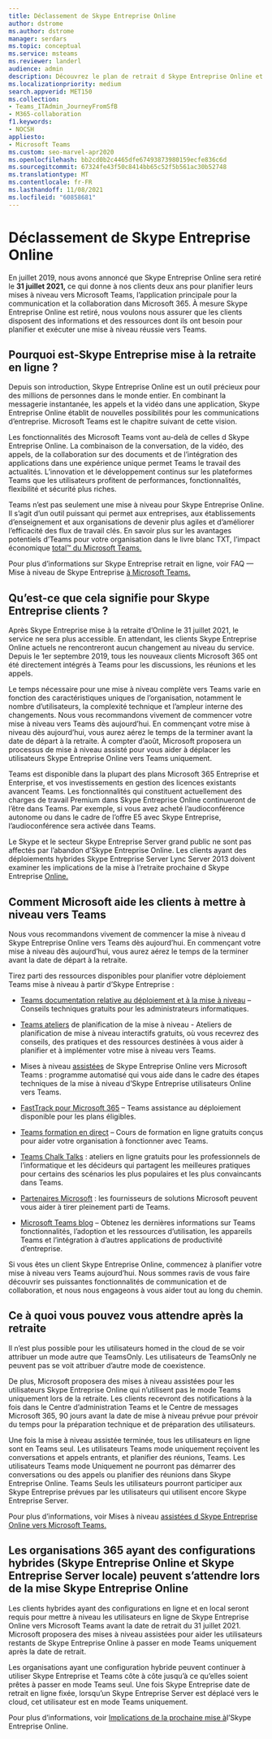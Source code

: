 ```yaml
---
title: Déclassement de Skype Entreprise Online
author: dstrome
ms.author: dstrome
manager: serdars
ms.topic: conceptual
ms.service: msteams
ms.reviewer: landerl
audience: admin
description: Découvrez le plan de retrait d Skype Entreprise Online et comment Microsoft aide les clients à migrer vers Teams.
ms.localizationpriority: medium
search.appverid: MET150
ms.collection:
- Teams_ITAdmin_JourneyFromSfB
- M365-collaboration
f1.keywords:
- NOCSH
appliesto:
- Microsoft Teams
ms.custom: seo-marvel-apr2020
ms.openlocfilehash: bb2cd0b2c4465dfe67493873980159ecfe836c6d
ms.sourcegitcommit: 67324fe43f50c8414bb65c52f5b561ac30b52748
ms.translationtype: MT
ms.contentlocale: fr-FR
ms.lasthandoff: 11/08/2021
ms.locfileid: "60858681"
---
```

# <a name="skype-for-business-online-retirement"></a>Déclassement de Skype Entreprise Online

En juillet 2019, nous avons annoncé que Skype Entreprise Online sera retiré le **31 juillet 2021,** ce qui donne à nos clients deux ans pour planifier leurs mises à niveau vers Microsoft Teams, l’application principale pour la communication et la collaboration dans Microsoft 365. À mesure Skype Entreprise Online est retiré, nous voulons nous assurer que les clients disposent des informations et des ressources dont ils ont besoin pour planifier et exécuter une mise à niveau réussie vers Teams.

## <a name="why-is-skype-for-business-online-retiring"></a>Pourquoi est-Skype Entreprise mise à la retraite en ligne ?

Depuis son introduction, Skype Entreprise Online est un outil précieux pour des millions de personnes dans le monde entier. En combinant la messagerie instantanée, les appels et la vidéo dans une application, Skype Entreprise Online établit de nouvelles possibilités pour les communications d’entreprise. Microsoft Teams est le chapitre suivant de cette vision.

Les fonctionnalités des Microsoft Teams vont au-delà de celles d Skype Entreprise Online. La combinaison de la conversation, de la vidéo, des appels, de la collaboration sur des documents et de l’intégration des applications dans une expérience unique permet Teams le travail des actualités. L’innovation et le développement continus sur les plateformes Teams que les utilisateurs profitent de performances, fonctionnalités, flexibilité et sécurité plus riches.

Teams n’est pas seulement une mise à niveau pour Skype Entreprise Online. Il s’agit d’un outil puissant qui permet aux entreprises, aux établissements d’enseignement et aux organisations de devenir plus agiles et d’améliorer l’efficacité des flux de travail clés. En savoir plus sur les avantages potentiels d’Teams pour votre organisation dans le livre blanc TXT, l’impact économique [total™ du Microsoft Teams.](https://www.microsoft.com/microsoft-365/blog/wp-content/uploads/sites/2/2019/04/Total-Economic-Impact-Microsoft-Teams.pdf?rtc=1)

Pour plus d’informations sur Skype Entreprise retrait en ligne, voir FAQ — Mise à niveau de Skype Entreprise [à Microsoft Teams.](FAQ-journey.yml)

## <a name="what-this-means-for-skype-for-business-customers"></a>Qu’est-ce que cela signifie pour Skype Entreprise clients ?

Après Skype Entreprise mise à la retraite d’Online le 31 juillet 2021, le service ne sera plus accessible. En attendant, les clients Skype Entreprise Online actuels ne rencontreront aucun changement au niveau du service. Depuis le 1er septembre 2019, tous les nouveaux clients Microsoft 365 ont été directement intégrés à Teams pour les discussions, les réunions et les appels.

Le temps nécessaire pour une mise à niveau complète vers Teams varie en fonction des caractéristiques uniques de l’organisation, notamment le nombre d’utilisateurs, la complexité technique et l’ampleur interne des changements. Nous vous recommandons vivement de commencer votre mise à niveau vers Teams dès aujourd’hui. En commençant votre mise à niveau dès aujourd’hui, vous aurez aérez le temps de la terminer avant la date de départ à la retraite. À compter d’août, Microsoft proposera un processus de mise à niveau assisté pour vous aider à déplacer les utilisateurs Skype Entreprise Online vers Teams uniquement.

Teams est disponible dans la plupart des plans Microsoft 365 Entreprise et Enterprise, et vos investissements en gestion des licences existants avancent Teams. Les fonctionnalités qui constituent actuellement des charges de travail Premium dans Skype Entreprise Online continueront de l’être dans Teams. Par exemple, si vous avez acheté l’audioconférence autonome ou dans le cadre de l’offre E5 avec Skype Entreprise, l’audioconférence sera activée dans Teams.

Le Skype et le secteur Skype Entreprise Server grand public ne sont pas affectés par l’abandon d’Skype Entreprise Online. Les clients ayant des déploiements hybrides Skype Entreprise Server Lync Server 2013 doivent examiner les implications de la mise à l’retraite prochaine d Skype Entreprise [Online.](/skypeforbusiness/hybrid/plan-hybrid-connectivity#implications-of-the-upcoming-retirement-of-skype-for-business-online)

## <a name="how-microsoft-is-helping-customers-upgrade-to-teams"></a>Comment Microsoft aide les clients à mettre à niveau vers Teams

Nous vous recommandons vivement de commencer la mise à niveau d Skype Entreprise Online vers Teams dès aujourd’hui. En commençant votre mise à niveau dès aujourd’hui, vous aurez aérez le temps de la terminer avant la date de départ à la retraite.

Tirez parti des ressources disponibles pour planifier votre déploiement Teams mise à niveau à partir d’Skype Entreprise :

- [Teams documentation relative au déploiement et à la mise à niveau](upgrade-start-here.md) – Conseils techniques gratuits pour les administrateurs informatiques.

- [Teams ateliers](./upgrade-workshops-landing-page.yml) de planification de la mise à niveau - Ateliers de planification de mise à niveau interactifs gratuits, où vous recevrez des conseils, des pratiques et des ressources destinées à vous aider à planifier et à implémenter votre mise à niveau vers Teams.

- Mises à niveau [assistées](upgrade-assisted.md) de Skype Entreprise Online vers Microsoft Teams : programme automatisé qui vous aide dans le cadre des étapes techniques de la mise à niveau d’Skype Entreprise utilisateurs Online vers Teams.

- [FastTrack pour Microsoft 365](https://www.microsoft.com/fasttrack/microsoft-365) – Teams assistance au déploiement disponible pour les plans éligibles.

- [Teams formation en direct](./instructor-led-training-teams-landing-page.yml) – Cours de formation en ligne gratuits conçus pour aider votre organisation à fonctionner avec Teams.

- [Teams Chalk Talks](./chalk-talks-landing-page.yml) : ateliers en ligne gratuits pour les professionnels de l’informatique et les décideurs qui partagent les meilleures pratiques pour certains des scénarios les plus populaires et les plus convaincants dans Teams.

- [Partenaires Microsoft](https://www.microsoft.com/solution-providers/home) : les fournisseurs de solutions Microsoft peuvent vous aider à tirer pleinement parti de Teams.

- [Microsoft Teams blog](https://techcommunity.microsoft.com/t5/microsoft-teams-blog/bg-p/MicrosoftTeamsBlog) – Obtenez les dernières informations sur Teams fonctionnalités, l’adoption et les ressources d’utilisation, les appareils Teams et l’intégration à d’autres applications de productivité d’entreprise.

Si vous êtes un client Skype Entreprise Online, commencez à planifier votre mise à niveau vers Teams aujourd’hui. Nous sommes ravis de vous faire découvrir ses puissantes fonctionnalités de communication et de collaboration, et nous nous engageons à vous aider tout au long du chemin.

## <a name="what-to-expect-post-retirement"></a>Ce à quoi vous pouvez vous attendre après la retraite
Il n’est plus possible pour les utilisateurs homed in the cloud de se voir attribuer un mode autre que TeamsOnly. Les utilisateurs de TeamsOnly ne peuvent pas se voit attribuer d’autre mode de coexistence.

De plus, Microsoft proposera des mises à niveau assistées pour les utilisateurs Skype Entreprise Online qui n’utilisent pas le mode Teams uniquement lors de la retraite. Les clients recevront des notifications à la fois dans le Centre d’administration Teams et le Centre de messages Microsoft 365, 90 jours avant la date de mise à niveau prévue pour prévoir du temps pour la préparation technique et de préparation des utilisateurs.

Une fois la mise à niveau assistée terminée, tous les utilisateurs en ligne sont en Teams seul. Les utilisateurs Teams mode uniquement reçoivent les conversations et appels entrants, et planifier des réunions, Teams. Les utilisateurs Teams mode Uniquement ne pourront pas démarrer des conversations ou des appels ou planifier des réunions dans Skype Entreprise Online. Teams Seuls les utilisateurs pourront participer aux Skype Entreprise prévues par les utilisateurs qui utilisent encore Skype Entreprise Server.

Pour plus d’informations, voir Mises à niveau [assistées d Skype Entreprise Online vers Microsoft Teams.](upgrade-assisted.md)

## <a name="what-organizations-with-hybrid-configurations-skype-for-business-online-and-on-premises-skype-for-business-server-can-expect-when-skype-for-business-online-retires"></a>Les organisations 365 ayant des configurations hybrides (Skype Entreprise Online et Skype Entreprise Server locale) peuvent s’attendre lors de la mise Skype Entreprise Online

Les clients hybrides ayant des configurations en ligne et en local seront requis pour mettre à niveau les utilisateurs en ligne de Skype Entreprise Online vers Microsoft Teams avant la date de retrait du 31 juillet 2021. Microsoft proposera des mises à niveau assistées pour aider les utilisateurs restants de Skype Entreprise Online à passer en mode Teams uniquement après la date de retrait.

Les organisations ayant une configuration hybride peuvent continuer à utiliser Skype Entreprise et Teams côte à côte jusqu’à ce qu’elles soient prêtes à passer en mode Teams seul. Une fois Skype Entreprise date de retrait en ligne fixée, lorsqu’un Skype Entreprise Server est déplacé vers le cloud, cet utilisateur est en mode Teams uniquement.

Pour plus d’informations, voir [Implications de la prochaine mise à](/skypeforbusiness/hybrid/plan-hybrid-connectivity#implications-of-the-upcoming-retirement-of-skype-for-business-online)l’Skype Entreprise Online.
